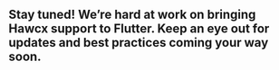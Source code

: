 <!-- End Cloudflare Web Analytics -->

<script async src="https://www.googletagmanager.com/gtag/js?id=G-B89K3ZN1LX"></script>
<script>
  window.dataLayer = window.dataLayer || [];
  function gtag(){dataLayer.push(arguments);}
  gtag('js', new Date());

  gtag('config', 'G-B89K3ZN1LX');
</script>

## Stay tuned! We’re hard at work on bringing Hawcx support to Flutter. Keep an eye out for updates and best practices coming your way soon. 
